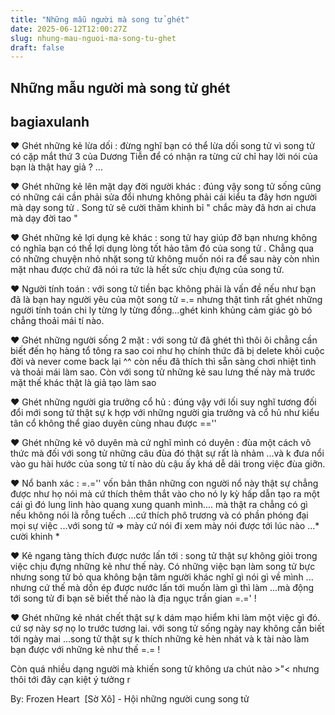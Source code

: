 ```yaml
---
title: "Những mẫu người mà song tử ghét"
date: 2025-06-12T12:00:27Z
slug: nhung-mau-nguoi-ma-song-tu-ghet
draft: false
---
```


## Những mẫu người mà song tử ghét

## bagiaxulanh

♥ Ghét những kẻ lừa dối : đừng nghĩ bạn có thể lừa dối song tử vì song tử có cặp mắt thứ 3 của Dương Tiễn để có nhận ra từng cử chỉ hay lời nói của bạn là thật hay giả ? ...


♥ Ghét những kẻ lên mặt dạy đời người khác : đúng vậy song tử sống cũng có những cái cần phải sửa đổi nhưng không phải cái kiểu ta đây hơn người mà dạy song tử . Song tử sẽ cười thâm khinh bỉ " chắc mày đã hơn ai chưa mà dạy đời tao " 


♥ Ghét những kẻ lợi dụng kẻ khác : song tử hay giúp đỡ bạn nhưng không có nghĩa bạn có thể lợi dụng lòng tốt hảo tâm đó của song tử . Chẳng qua có những chuyện nhỏ nhặt song tử không muốn nói ra để sau này còn nhìn mặt nhau được chứ đã nói ra tức là hết sức chịu đựng của song tử.


♥ Người tính toán : với song tử tiền bạc không phải là vấn đề nếu như bạn đã là bạn hay người yêu của một song tử =.= nhưng thật tình rất ghét những người tính toán chi ly từng ly từng đồng...ghét kinh khủng  cảm giác gò bó chẳng thoải mái tí nào.


♥ Ghét những người sống 2 mặt : với song tử đã ghét thì thôi ôi chẳng cần biết đến họ hàng tổ tông ra sao coi như họ chính thức đã bị delete khỏi cuộc đời và never come back lại ^^ còn nếu đã thích thì sẵn sàng chơi nhiệt tình và thoải mái làm sao. Còn với song tử những kẻ sau lưng thế này mà trước mặt thế khác thật là giả tạo làm sao 


♥ Ghét những người gia trưởng cổ hủ : đúng vậy với lối suy nghĩ tương đối đổi mới song tử thật sự k hợp với những người gia trưởng và cổ hủ như kiểu tân cổ không thể giao duyên cùng nhau được ==''


♥ Ghét những kẻ vô duyên mà cứ nghĩ mình có duyên : đùa một cách vô thức mà đối với song tử những câu đùa đó thật sự rất là nhảm ...và k đưa nổi vào gu hài hước của song tử tí nào dù cậu ấy khá dễ dãi trong việc đùa giỡn.


♥ Nổ banh xác : =.='' vốn bản thân những con người nổ này thật sự chẳng được như họ nói mà cứ thích thêm thắt vào cho nó ly kỳ hấp dẫn tạo ra một cái gì đó lung linh hào quang xung quanh mình.... mà thật ra chẳng có gì  nếu không nói là rỗng tuếch ...cứ thích phô trương và có phần phóng đại mọi sự việc ...với song tử => mày cứ nói đi xem mày nói được tới lúc nào ...* cười khinh *


♥ Kẻ ngang tàng thích được nước lấn tới : song tử thật sự không giỏi trong việc chịu đựng những kẻ như thế này. Có những việc bạn làm song tử bực nhưng song tử bỏ qua không bận tâm người khác nghĩ gì nói gì về mình ... nhưng cứ thế mà dồn ép được nước lấn tới muốn làm gì thì làm ...mà động tới song tử đi bạn sẽ biết thế nào là địa ngục trần gian =.=' !


♥ Ghét những kẻ nhát chết  thật sự k dám mạo hiểm khi làm một việc gì đó. cứ sợ này sợ nọ lo trước tương lai. với song tử sống ngày nay không cần biết tới ngày mai ...song tử thật sự k thích những kẻ hèn nhát và k tài nào làm bạn được với những kẻ như thế =.= !

Còn quá nhiều dạng người mà khiến song tử không ưa chút nào >"< nhưng thôi tới đây cạn kiệt ý tưởng r 

By: Frozen Heart ​
[Sờ Xô] - Hội những người cung song tử​